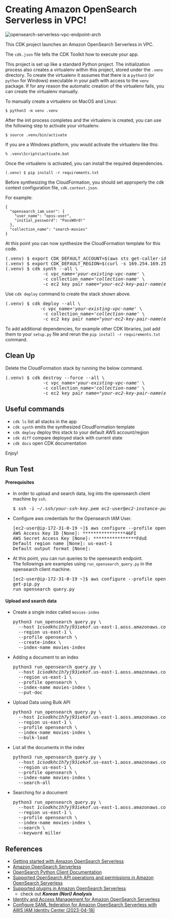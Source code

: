 
# Creating Amazon OpenSearch Serverless in VPC!

![opensearch-serverless-vpc-endpoint-arch](./opensearch-serverless-vpc-endpoint-arch.svg)

This CDK project launches an Amazon OpenSearch Serverless in VPC.

The `cdk.json` file tells the CDK Toolkit how to execute your app.

This project is set up like a standard Python project.  The initialization
process also creates a virtualenv within this project, stored under the `.venv`
directory.  To create the virtualenv it assumes that there is a `python3`
(or `python` for Windows) executable in your path with access to the `venv`
package. If for any reason the automatic creation of the virtualenv fails,
you can create the virtualenv manually.

To manually create a virtualenv on MacOS and Linux:

```
$ python3 -m venv .venv
```

After the init process completes and the virtualenv is created, you can use the following
step to activate your virtualenv.

```
$ source .venv/bin/activate
```

If you are a Windows platform, you would activate the virtualenv like this:

```
% .venv\Scripts\activate.bat
```

Once the virtualenv is activated, you can install the required dependencies.

```
(.venv) $ pip install -r requirements.txt
```

Before synthesizing the CloudFormation, you should set approperly the cdk context configuration file, `cdk.context.json`.

For example:

```
{
  "opensearch_iam_user": {
    "user_name": "opss-user",
    "initial_password": "PassW0rd!"
  },
  "collection_name": "search-movies"
}
```

At this point you can now synthesize the CloudFormation template for this code.

<pre>
(.venv) $ export CDK_DEFAULT_ACCOUNT=$(aws sts get-caller-identity --query Account --output text)
(.venv) $ export CDK_DEFAULT_REGION=$(curl -s 169.254.169.254/latest/dynamic/instance-identity/document | jq -r .region)
(.venv) $ cdk synth --all \
              -c vpc_name='<i>your-existing-vpc-name</i>' \
              -c collection_name='<i>collection-name</i>' \
              -c ec2_key_pair_name="<i>your-ec2-key-pair-name(exclude .pem extension)</i>"
</pre>

Use `cdk deploy` command to create the stack shown above.

<pre>
(.venv) $ cdk deploy --all \
             -c vpc_name='<i>your-existing-vpc-name</i>' \
              -c collection_name='<i>collection-name</i>' \
              -c ec2_key_pair_name="<i>your-ec2-key-pair-name(exclude .pem extension)</i>"
</pre>

To add additional dependencies, for example other CDK libraries, just add
them to your `setup.py` file and rerun the `pip install -r requirements.txt`
command.

## Clean Up

Delete the CloudFormation stack by running the below command.

<pre>
(.venv) $ cdk destroy --force --all \
              -c vpc_name='<i>your-existing-vpc-name</i>' \
              -c collection_name='<i>collection-name</i>' \
              -c ec2_key_pair_name="<i>your-ec2-key-pair-name(exclude .pem extension)</i>"
</pre>

## Useful commands

 * `cdk ls`          list all stacks in the app
 * `cdk synth`       emits the synthesized CloudFormation template
 * `cdk deploy`      deploy this stack to your default AWS account/region
 * `cdk diff`        compare deployed stack with current state
 * `cdk docs`        open CDK documentation

Enjoy!

## Run Test

#### Prerequisites

* In order to upload and search data, log into the opensearch client machine by `ssh`.
  <pre>
  $ ssh -i ~/.ssh/<i>your-ssh-key.pem</i> ec2-user@<i>ec2-instance-public-ip</i>
  </pre>

* Configure aws credentials for the Opensearch IAM User.
  <pre>
  [ec2-user@ip-172-31-0-19 ~]$ aws configure --profile opensearch
  AWS Access Key ID [None]: ****************46FI
  AWS Secret Access Key [None]: ****************FdsE
  Default region name [None]: us-east-1
  Default output format [None]:
  </pre>

* At this point, you can run queries to the opensearch endpoint.<br/>
  The followings are examples using `run_opensearch_query.py` in the opensearch client machine.
  <pre>
  [ec2-user@ip-172-31-0-19 ~]$ aws configure --profile opensearch
  get-pip.py
  run_opensearch_query.py
  </pre>

#### Upload and search data

* Create a single index called `movies-index`
  <pre>
  python3 run_opensearch_query.py \
    --host <i>1csodkhc1h7yj93iekof</i>.us-east-1.aoss.amazonaws.com \
    --region us-east-1 \
    --profile opensearch \
    --create-index \
    --index-name movies-index
  </pre>

* Adding a document to an index
  <pre>
  python3 run_opensearch_query.py \
    --host <i>1csodkhc1h7yj93iekof</i>.us-east-1.aoss.amazonaws.com \
    --region us-east-1 \
    --profile opensearch \
    --index-name movies-index \
    --put-doc
  </pre>

* Upload Data using Bulk API
  <pre>
  python3 run_opensearch_query.py \
    --host <i>1csodkhc1h7yj93iekof</i>.us-east-1.aoss.amazonaws.com \
    --region us-east-1 \
    --profile opensearch \
    --index-name movies-index \
    --bulk-load
  </pre>

* List all the documents in the index
  <pre>
  python3 run_opensearch_query.py \
    --host <i>1csodkhc1h7yj93iekof</i>.us-east-1.aoss.amazonaws.com \
    --region us-east-1 \
    --profile opensearch \
    --index-name movies-index \
    --search-all
  </pre>

* Searching for a document
  <pre>
  python3 run_opensearch_query.py \
    --host <i>1csodkhc1h7yj93iekof</i>.us-east-1.aoss.amazonaws.com \
    --region us-east-1 \
    --profile opensearch \
    --index-name movies-index \
    --search \
    --keyword miller
  </pre>

## References

 * [Getting started with Amazon OpenSearch Serverless](https://catalog.us-east-1.prod.workshops.aws/workshops/f8d2c175-634d-4c5d-94cb-d83bbc656c6a/en-US)
 * [Amazon OpenSearch Serverless](https://docs.aws.amazon.com/opensearch-service/latest/developerguide/serverless.html)
 * [OpenSearch Python Client Documentation](https://opensearch-project.github.io/opensearch-py/index.html)
 * [Supported OpenSearch API operations and permissions in Amazon OpenSearch Serverless](https://docs.aws.amazon.com/opensearch-service/latest/developerguide/serverless-genref.html#serverless-operations)
 * [Supported plugins in Amazon OpenSearch Serverless](https://docs.aws.amazon.com/opensearch-service/latest/developerguide/serverless-genref.html#serverless-plugins)
   * check out ***Korean (Nori) Analysis***
 * [Identity and Access Management for Amazon OpenSearch Serverless](https://docs.aws.amazon.com/opensearch-service/latest/developerguide/security-iam-serverless.html)
 * [Configure SAML federation for Amazon OpenSearch Serverless with AWS IAM Identity Center (2023-04-18)](https://aws.amazon.com/blogs/big-data/configure-saml-federation-for-amazon-opensearch-serverless-with-aws-iam-identity-center/)
